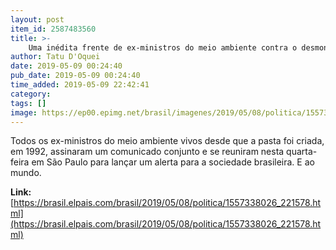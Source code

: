 ```yaml
---
layout: post
item_id: 2587483560
title: >-
    Uma inédita frente de ex-ministros do meio ambiente contra o desmonte de Bolsonaro
author: Tatu D'Oquei
date: 2019-05-09 00:24:40
pub_date: 2019-05-09 00:24:40
time_added: 2019-05-09 22:42:41
category: 
tags: []
image: https://ep00.epimg.net/brasil/imagenes/2019/05/08/politica/1557338026_221578_1557343845_rrss_normal.jpg
---
```


Todos os ex-ministros do meio ambiente vivos desde que a pasta foi criada, em 1992, assinaram um comunicado conjunto e se reuniram nesta quarta-feira em São Paulo para lançar um alerta para a sociedade brasileira. E ao mundo.

**Link:** [https://brasil.elpais.com/brasil/2019/05/08/politica/1557338026_221578.html](https://brasil.elpais.com/brasil/2019/05/08/politica/1557338026_221578.html)

